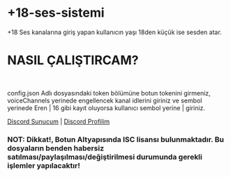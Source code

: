 # +18-ses-sistemi
+18 Ses kanalarına giriş yapan kullanıcın yaşı 18den küçük ise sesden atar.

<h1>NASIL ÇALIŞTIRCAM?</h1>
<br>
<p>config.json Adlı dosyasındaki token bölümüne botun tokenini girmeniz, voiceChannels yerinede engellencek kanal idlerini giriniz ve sembol yerinede Eren | 16 gibi kayıt oluyorsa kullanıcı sembol yerine | giriniz.</p>

<a href="https://discord.gg/PCMNZRESWF">Discord Sunucum</a> | <a href="https://discord.com/channels/@me/819298243073540197">Discord Profilim</a>

<h3>NOT: Dikkat!, Botun Altyapısında ISC lisansı bulunmaktadır. Bu dosyaların benden habersiz satılması/paylaşılması/değiştirilmesi durumunda gerekli işlemler yapılacaktır!</h3>
